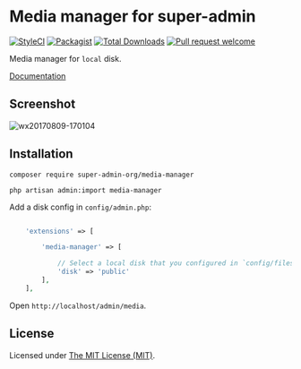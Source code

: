 Media manager for super-admin
===============================

<p align="center">

[![StyleCI](https://styleci.io/repos/384432915/shield?branch=main)](https://styleci.io/repos/387600925)
[![Packagist](https://img.shields.io/github/license/super-admin-org/media-manager.svg?style=flat-square&color=brightgreen)](https://packagist.org/packages/super-admin-org/media-manager)
[![Total Downloads](https://img.shields.io/packagist/dt/super-admin-org/media-manager.svg?style=flat-square)](https://packagist.org/packages/super-admin-org/media-manager)
[![Pull request welcome](https://img.shields.io/badge/pr-welcome-green.svg?style=flat-square&color=brightgreen)]()

</p>

Media manager for `local` disk.

[Documentation](http://super-admin.org/docs/en/extension-media-manager)
## Screenshot

![wx20170809-170104](http://super-admin.org/docs/images/screenshots/ext-media-manager.png)

## Installation

```shell
composer require super-admin-org/media-manager

php artisan admin:import media-manager
```

Add a disk config in `config/admin.php`:

```php

    'extensions' => [

        'media-manager' => [

            // Select a local disk that you configured in `config/filesystem.php`
            'disk' => 'public'
        ],
    ],

```


Open `http://localhost/admin/media`.

License
------------
Licensed under [The MIT License (MIT)](LICENSE).
